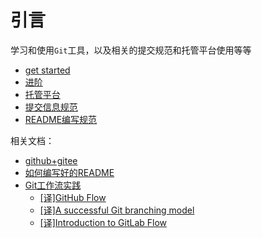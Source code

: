 
# 引言

学习和使用`Git`工具，以及相关的提交规范和托管平台使用等等

* [get started](./get-started/关于版本控制.md)
* [进阶](./advanced/创建裸仓库.md)
* [托管平台](./platform/[GitLab]安装.md)
* [提交信息规范](./message/引言.md)
* [README编写规范](./readme/引言.md)

相关文档：

* [github+gitee](https://zhujian.tech/posts/ee6c5a93.html)
* [如何编写好的README](https://zhujian.tech/posts/79f69ebe.html)
* [Git工作流实践](https://zhujian.tech/posts/c7ee2f15.html)
    * [[译]GitHub Flow](https://zhujian.tech/posts/a20843e9.html)
    * [[译]A successful Git branching model](https://zhujian.tech/posts/aae96086.html)
    * [[译]Introduction to GitLab Flow](https://zhujian.tech/posts/b35b83bc.html)